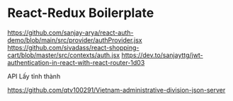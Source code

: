 # React-Redux Boilerplate


https://github.com/sanjay-arya/react-auth-demo/blob/main/src/provider/authProvider.jsx
https://github.com/sivadass/react-shopping-cart/blob/master/src/contexts/auth.jsx
https://dev.to/sanjayttg/jwt-authentication-in-react-with-react-router-1d03


API Lấy tỉnh thành

https://github.com/qtv100291/Vietnam-administrative-division-json-server